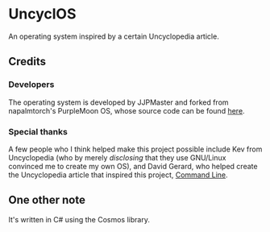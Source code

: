 # UncyclOS
An operating system inspired by a certain Uncyclopedia article.

## Credits
### Developers
The operating system is developed by JJPMaster and forked from napalmtorch's PurpleMoon OS, whose source code can be found [here](https://github.com/napalmtorch/PurpleMoon/).

### Special thanks
A few people who I think helped make this project possible include Kev from Uncyclopedia (who by merely *disclosing* that they use GNU/Linux convinced me to create my own OS), and David Gerard, who helped create the Uncyclopedia article that inspired this project, [Command Line](https://en.uncyclopedia.co/wiki/Command_Line).

## One other note
It's written in C# using the Cosmos library.
